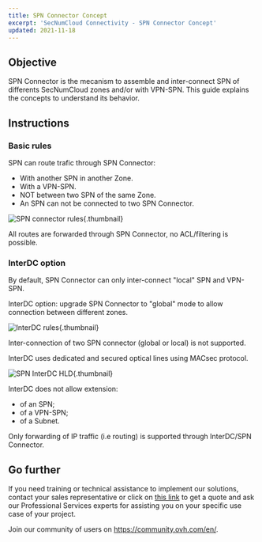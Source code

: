 ```yaml
---
title: SPN Connector Concept
excerpt: 'SecNumCloud Connectivity - SPN Connector Concept'
updated: 2021-11-18
---
```


## Objective

SPN Connector is the mecanism to assemble and inter-connect SPN of differents SecNumCloud zones and/or with VPN-SPN. This guide explains the concepts to understand its behavior.

## Instructions

### Basic rules

SPN can route trafic through SPN Connector:

* With another SPN in another Zone.
* With a VPN-SPN.
* NOT between two SPN of the same Zone.
* An SPN can not be connected to two SPN Connector.

![SPN connector rules](spn-connector-rules1.svg){.thumbnail}

All routes are forwarded through SPN Connector, no ACL/filtering is possible.

### InterDC option

By default, SPN Connector can only inter-connect "local" SPN and VPN-SPN.

InterDC option: upgrade SPN Connector to "global" mode to allow connection between different zones.

![InterDC rules](spn-connector-rules-interDC.svg){.thumbnail}

Inter-connection of two SPN connector (global or local) is not supported.

InterDC uses dedicated and secured optical lines using MACsec protocol.

![SPN InterDC HLD](SNC-SPN-InterDC-HLD.svg){.thumbnail}

InterDC does not allow extension:

* of an SPN;
* of a VPN-SPN;
* of a Subnet.

Only forwarding of IP traffic (i.e routing) is supported through InterDC/SPN Connector.

## Go further

If you need training or technical assistance to implement our solutions, contact your sales representative or click on [this link](https://www.ovhcloud.com/en-gb/professional-services/) to get a quote and ask our Professional Services experts for assisting you on your specific use case of your project.

Join our community of users on <https://community.ovh.com/en/>.